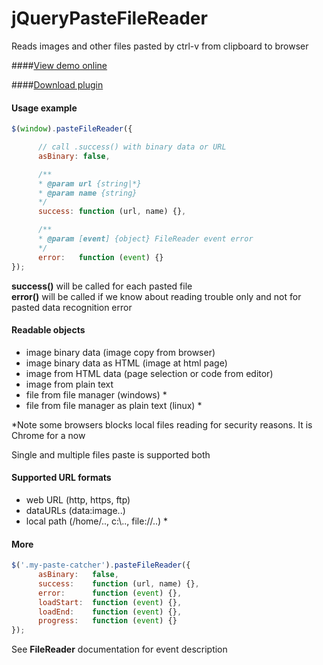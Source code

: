 jQueryPasteFileReader
====================

Reads images and other files pasted by ctrl-v from clipboard to browser

####<a href="http://htmlpreview.github.io/?https://github.com/el-fuego/images-to-sites-previews/blob/master/index.html">View demo online</a>

####<a href="https://raw.github.com/el-fuego/jQueryPasteFileReader/master/build/jqueryPasteFileReader.js">Download plugin</a>




#### Usage example
```js
$(window).pasteFileReader({

      // call .success() with binary data or URL
      asBinary: false,

      /**
      * @param url {string|*}
      * @param name {string}
      */
      success: function (url, name) {},

      /**
      * @param [event] {object} FileReader event error
      */
      error:   function (event) {}
});
```
**success()** will be called for each pasted file<br>
**error()**   will be called if we know about reading trouble only and not for pasted data recognition error



#### Readable objects
 * image binary data (image copy from browser)
 * image binary data as HTML (image at html page)
 * image from HTML data (page selection or code from editor)
 * image from plain text
 * file from file manager (windows) *
 * file from file manager as plain text (linux) *

*Note some browsers blocks local files reading for security reasons. It is Chrome for a now
 
Single and multiple files paste is supported both


#### Supported URL formats
 * web URL (http, https, ftp)
 * dataURLs (data:image..)
 * local path (/home/.., c:\\.., file://..) *
 



#### More
```js
$('.my-paste-catcher').pasteFileReader({
      asBinary:   false,
      success:    function (url, name) {},
      error:      function (event) {},
      loadStart:  function (event) {},
      loadEnd:    function (event) {},
      progress:   function (event) {}
});
```
See **FileReader** documentation for event description
